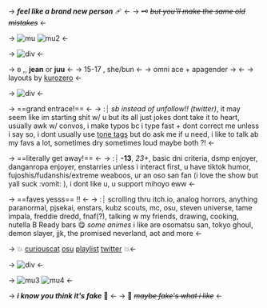 -> ***feel like a brand new person*** 🩹 <-
-> 🗝 ~~*but you'll make the same old mistakes*~~ <-

-> ![mu](https://64.media.tumblr.com/b9c32c7b6cae02af100e4e04d2991bd1/43a5df5e87d265c9-d0/s400x600/3c7a51f71b58fe1b925773df93e1d742a68de175.gifv) ![mu2](https://64.media.tumblr.com/8d328ebdfd9db39c87dce904ccc28e99/43a5df5e87d265c9-c0/s400x600/e3482bb2441d26672f666851e453d50f01c77cd3.gifv) <-

-> ![div](https://64.media.tumblr.com/273ad30ebf3e298f12c28763a6037c91/221e2dda5df727ca-43/s640x960/06e7d81c8d891515256049692f993a7123e9917d.pnj) <-


-> ʚ ,,  **jean** or **juu** <-
-> 15-17 ,  she/bun <-
-> omni ace + apagender → <-
-> layouts by [kurozero](https://kurozero.tumblr.com/post/665324058940997632) <-

-> ![div](https://64.media.tumblr.com/273ad30ebf3e298f12c28763a6037c91/221e2dda5df727ca-43/s640x960/06e7d81c8d891515256049692f993a7123e9917d.pnj) <-

-> ==grand entrace!== <-
->  :┊   *sb instead of unfollow!! (twitter)*, it may seem like im starting shit w/ u but its all just jokes dont take it to heart, usually awk w/ convos, i make typos bc i type fast + dont correct me unless i say so, i dont usually use [tone tags](https://tonetags.carrd.co/) but do ask me if u need, i like to talk ab my favs a lot, sometimes dry sometimes loud maybe both ?! <-

-> ==literally get away!== <-
->  :┊   __-13__, *23+*, basic dni criteria, dsmp enjoyer, danganropa enjoyer, enstarries unless i interact first, u have tiktok humor, fujoshis/fudanshis/extreme weaboos, ur an oso san fan (i love the show but yall suck :vomit: ), i dont like u, u support mihoyo eww <-

-> ==faves yesss== !! <-
->  :┊   scrolling thru itch.io, analog horrors, anything paranormal, pjsekai, enstars, kubz scouts, mc, osu, steven universe, tame impala, freddie dredd, fnaf(?), talking w my friends, drawing, cooking, nutella B Ready bars :yum: *some animes* i like are osomatsu san, tokyo ghoul, demon slayer, jjk, the promised neverland, aot and more <-

-> 💥 [curiouscat](https://curiouscat.qa/seojunks) [osu](https://osu.ppy.sh/users/24552835) [playlist](https://open.spotify.com/user/h7akk0nw0xb87b4pi1ezagltv?si=e534d67335e34dc5) [twitter](https://twitter.com/emuboost)  💥<-

-> ![div](https://64.media.tumblr.com/273ad30ebf3e298f12c28763a6037c91/221e2dda5df727ca-43/s640x960/06e7d81c8d891515256049692f993a7123e9917d.pnj) <-

-> ![mu3](https://64.media.tumblr.com/d6c6cc0aacec8ffc63acab2e3eb5efb9/43a5df5e87d265c9-db/s400x600/839a0a84f08bccffcb48cbf6c3ab8f8bf6adf285.gifv) ![mu4](https://64.media.tumblr.com/b88f1ce69ce5bab591bd6bfaf14251dd/43a5df5e87d265c9-1d/s400x600/26c06f3c0a8ae4527e8c1cde5eec0ccd04ad8caf.gifv) <-

-> ***i know you think it's fake*** 💉 <-
-> 💌 ~~*maybe fake's what i like*~~ <-